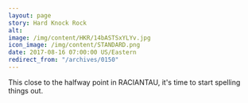 ```yaml
---
layout: page
story: Hard Knock Rock
alt:
image: /img/content/HKR/14bASTSxYLYv.jpg
icon_image: /img/content/STANDARD.png
date: 2017-08-16 07:00:00 US/Eastern
redirect_from: "/archives/0150"
---
```

This close to the halfway point in RACIANTAU, it's time to start spelling things out.
